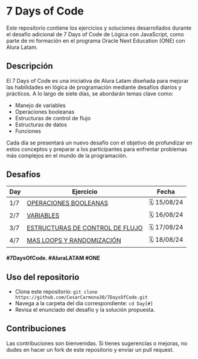 # 7 Days of Code

Este repositorio contiene los ejercicios y soluciones desarrollados durante el desafío adicional de 7 Days of Code de Lógica con JavaScript, como parte de mi formación en el programa Oracle Next Education (ONE) con Alura Latam.

## Descripción

El 7 Days of Code es una iniciativa de Alura Latam diseñada para mejorar las habilidades en lógica de programación mediante desafíos diarios y prácticos. A lo largo de siete días, se abordarán temas clave como:

- Manejo de variables
- Operaciones booleanas
- Estructuras de control de flujo
- Estructuras de datos
- Funciones

Cada día se presentará un nuevo desafío con el objetivo de profundizar en estos conceptos y preparar a los participantes para enfrentar problemas más complejos en el mundo de la programación.

## Desafíos

| Day | Ejercicio                                              | Fecha       |
| --- | ------------------------------------------------------ | ----------- |
| 1/7 | [OPERACIONES BOOLEANAS](./Day1/ejercicio.md)           | 🗓️ 15/08/24 |
| 2/7 | [VARIABLES](./Day2/ejercicio.md)                       | 🗓️ 16/08/24 |
| 3/7 | [ESTRUCTURAS DE CONTROL DE FLUJO](./Day3/ejercicio.md) | 🗓️ 17/08/24 |
| 4/7 | [MAS LOOPS Y RANDOMIZACIÓN](./Day4/ejercicio.md)       | 🗓️ 18/08/24 |

#### #7DaysOfCode. #AluraLATAM #ONE

## Uso del repositorio

- Clona este repositorio: `git clone https://github.com/CesarCarmona30/7DaysOfCode.git`
- Navega a la carpeta del día correspondiente: `cd Day[#]`
- Revisa el enunciado del desafío y la solución propuesta.

## Contribuciones

Las contribuciones son bienvenidas. Si tienes sugerencias o mejoras, no dudes en hacer un fork de este repositorio y enviar un pull request.
